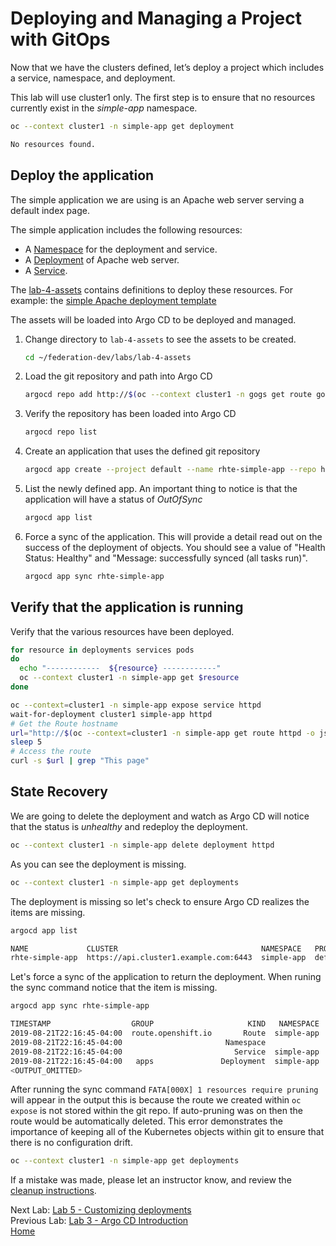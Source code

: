<a id="markdown-deploying-and-managing" name="deploying-and-managing"></a>
# Deploying and Managing a Project with GitOps 

Now that we have the clusters defined, let’s deploy a project which includes a service, namespace, and deployment.

This lab will use cluster1 only. The first step is to ensure that no resources currently exist in the *simple-app* namespace.
~~~sh
oc --context cluster1 -n simple-app get deployment

No resources found.
~~~

<a id="markdown-deploy-the-application" name="deploy-the-application"></a>
## Deploy the application

The simple application we are using is an Apache web server serving a default index page.

The simple application includes the following resources:

-   A [Namespace](https://kubernetes.io/docs/concepts/overview/working-with-objects/namespaces/) for the deployment and service.
-   A [Deployment](https://kubernetes.io/docs/concepts/workloads/controllers/deployment/) of Apache web server.
-   A [Service](https://kubernetes.io/docs/concepts/services-networking/service/).

The [lab-4-assets](./lab-4-assets) contains definitions to deploy these resources.
For example: the [simple Apache deployment template](./lab-4-assets/deployment.yaml)

The assets will be loaded into Argo CD to be deployed and managed.

1. Change directory to `lab-4-assets` to see the assets to be created.

    ~~~sh
    cd ~/federation-dev/labs/lab-4-assets
    ~~~
2. Load the git repository and path into Argo CD

    ~~~sh
    argocd repo add http://$(oc --context cluster1 -n gogs get route gogs -o jsonpath='{.spec.host}')/student/federation-dev.git
    ~~~
3. Verify the repository has been loaded into Argo CD 

   ~~~sh
   argocd repo list
    ~~~
4. Create an application that uses the defined git repository

    ~~~sh
    argocd app create --project default --name rhte-simple-app --repo http://$(oc --context cluster1 -n gogs get route gogs -o jsonpath='{.spec.host}')/student/federation-dev.git --path labs/lab-4-assets --dest-server $(argocd cluster list | grep cluster1 | awk '{print $1}') --dest-namespace simple-app --revision master
    ~~~
5. List the newly defined app. An important thing to notice is that the application will have a status of *OutOfSync*

    ~~~sh
    argocd app list
    ~~~
6. Force a sync of the application. This will provide a detail read out on the success of the deployment of objects. You should see a value of "Health Status: Healthy" and "Message: successfully synced (all tasks run)".

    ~~~sh
    argocd app sync rhte-simple-app
    ~~~

<a id="markdown-verify-that-the-application-is-running" name="verify-that-the-application-is-running"></a>
## Verify that the application is running

Verify that the various resources have been deployed. 

~~~sh
for resource in deployments services pods
do
  echo "------------  ${resource} ------------"
  oc --context cluster1 -n simple-app get $resource
done
~~~

~~~sh
oc --context=cluster1 -n simple-app expose service httpd
wait-for-deployment cluster1 simple-app httpd
# Get the Route hostname
url="http://$(oc --context=cluster1 -n simple-app get route httpd -o jsonpath='{.spec.host}')"
sleep 5
# Access the route
curl -s $url | grep "This page"
~~~

<a id="markdown-state-recovery" name="state-recovery"></a>
## State Recovery

We are going to delete the deployment and watch as Argo CD will notice that the status is *unhealthy* and redeploy the deployment.

~~~sh
oc --context cluster1 -n simple-app delete deployment httpd
~~~

As you can see the deployment is missing.
~~~sh
oc --context cluster1 -n simple-app get deployments
~~~

The deployment is missing so let's check to ensure Argo CD realizes the items are missing.

~~~sh
argocd app list

NAME             CLUSTER                                NAMESPACE   PROJECT  STATUS     HEALTH   SYNCPOLICY  CONDITIONS
rhte-simple-app  https://api.cluster1.example.com:6443  simple-app  default  OutOfSync  Missing  <none>      <none>
~~~

Let's force a sync of the application to return the deployment. When runing the sync command notice that the item is missing.
~~~sh
argocd app sync rhte-simple-app

TIMESTAMP                  GROUP                     KIND   NAMESPACE                  NAME    STATUS    HEALTH        HOOK  MESSAGE
2019-08-21T22:16:45-04:00  route.openshift.io       Route  simple-app                 httpd  OutOfSync  Unknown              
2019-08-21T22:16:45-04:00                       Namespace                        simple-app    Synced   Unknown              
2019-08-21T22:16:45-04:00                         Service  simple-app                 httpd    Synced   Healthy              
2019-08-21T22:16:45-04:00   apps               Deployment  simple-app                 httpd  OutOfSync  Missing  
<OUTPUT_OMITTED>     
~~~

After running the sync command `FATA[000X] 1 resources require pruning` will appear in the output this is because the route 
we created within `oc expose` is not stored within the git repo. If auto-pruning was on then the route would be automatically deleted. This error demonstrates the importance of keeping all of the Kubernetes objects within git to ensure that there is no configuration drift.

~~~sh
oc --context cluster1 -n simple-app get deployments
~~~

If a mistake was made, please let an instructor know, and review the [cleanup instructions](./cleanup-instructions.md).

Next Lab: [Lab 5 - Customizing deployments](./5.md)<br>
Previous Lab: [Lab 3 - Argo CD Introduction](./3.md)<br>
[Home](./README.md)
